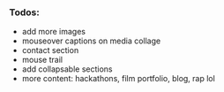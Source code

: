 ### Todos:
* add more images
* mouseover captions on media collage
* contact section
* mouse trail
* add collapsable sections
* more content: hackathons, film portfolio, blog, rap lol